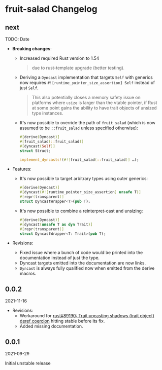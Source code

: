 # fruit-salad Changelog

<!-- markdownlint-disable no-trailing-punctuation -->

## next

TODO: Date

- **Breaking changes**:
  - Increased required Rust version to 1.54
    > due to rust-template upgrade (better testing).
  - Deriving a `Dyncast` implementation that targets `Self` with generics now requires `#![runtime_pointer_size_assertion] Self` instead of just `Self`.
    > This also potentially closes a memory safety issue on platforms where `usize` is larger than the vtable pointer, if Rust at some point gains the ability to have trait objects of unsized type instances.

  - It's now possible to override the path of `fruit_salad` (which is now assumed to be `::fruit_salad` unless specified otherwise):

     ```rust
     #[derive(Dyncast)]
     #[fruit_salad(::fruit_salad)]
     #[dyncast(Self)]
     struct Struct;
     ```

     ```rust
     implement_dyncasts!(#![fruit_salad(::fruit_salad)] …);
     ```

- Features:
  - It's now possible to target arbitrary types using outer generics:

    ```rust
    #[derive(Dyncast)]
    #[dyncast(#![runtime_pointer_size_assertion] unsafe T)]
    #[repr(transparent)]
    struct DyncastWrapper<T>(pub T);
    ```

  - It's now possible to combine a reinterpret-cast and unsizing:

     ```rust
     #[derive(Dyncast)]
     #[dyncast(unsafe T as dyn Trait)]
     #[repr(transparent)]
     struct DyncastWrapper<T: Trait>(pub T);
     ```

- Revisions:
  - Fixed issue where a bunch of code would be printed into the documentation instead of just the type.
  - Dyncast targets emitted into the documentation are now links.
  - `Dyncast` is always fully qualified now when emitted from the derive macros.

## 0.0.2

2021-11-16

- Revisions:
  - Workaround for [rust#89190: Trait upcasting shadows (trait object) deref coercion](https://github.com/rust-lang/rust/issues/89190) hitting stable before its fix.
  - Added missing documentation.

## 0.0.1

2021-09-29

Initial unstable release
